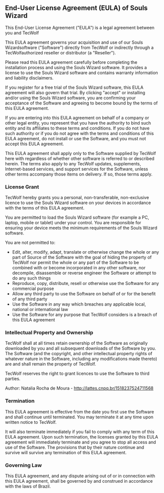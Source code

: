 ﻿## End-User License Agreement (EULA) of  Souls Wizard

This End-User License Agreement ("EULA") is a legal agreement between you and  TecWolf

This EULA agreement governs your acquisition and use of our  Souls Wizardsoftware ("Software") directly from  TecWolf  or indirectly through a  TecWolfauthorized reseller or distributor (a "Reseller").

Please read this EULA agreement carefully before completing the installation process and using the  Souls Wizard  software. It provides a license to use the  Souls Wizard  software and contains warranty information and liability disclaimers.

If you register for a free trial of the  Souls Wizard  software, this EULA agreement will also govern that trial. By clicking "accept" or installing and/or using the  Souls Wizard  software, you are confirming your acceptance of the Software and agreeing to become bound by the terms of this EULA agreement.

If you are entering into this EULA agreement on behalf of a company or other legal entity, you represent that you have the authority to bind such entity and its affiliates to these terms and conditions. If you do not have such authority or if you do not agree with the terms and conditions of this EULA agreement, do not install or use the Software, and you must not accept this EULA agreement.

This EULA agreement shall apply only to the Software supplied by  TecWolf  here with regardless of whether other software is referred to or described herein. The terms also apply to any  TecWolf  updates, supplements, Internet-based services, and support services for the Software, unless other terms accompany those items on delivery. If so, those terms apply. 

### License Grant

TecWolf  hereby grants you a personal, non-transferable, non-exclusive licence to use the  Souls Wizard  software on your devices in accordance with the terms of this EULA agreement.

You are permitted to load the  Souls Wizard  software (for example a PC, laptop, mobile or tablet) under your control. You are responsible for ensuring your device meets the minimum requirements of the  Souls Wizard  software.

You are not permitted to:

-   Edit, alter, modify, adapt, translate or otherwise change the whole or any part of Source of the Software with the goal of hiding the property of TecWolf nor permit the whole or any part of the Software to be combined with or become incorporated in any other software, nor decompile, disassemble or reverse engineer the Software or attempt to do any such things
-   Reproduce, copy, distribute, resell or otherwise use the Software for any commercial purpose
-   Allow any third party to use the Software on behalf of or for the benefit of any third party
-   Use the Software in any way which breaches any applicable local, national or international law
-   Use the Software for any purpose that  TecWolf  considers is a breach of this EULA agreement

### Intellectual Property and Ownership

TecWolf  shall at all times retain ownership of the Software as originally downloaded by you and all subsequent downloads of the Software by you. The Software (and the copyright, and other intellectual property rights of whatever nature in the Software, including any modifications made thereto) are and shall remain the property of  TecWolf.

TecWolf  reserves the right to grant licences to use the Software to third parties.

Author: Natalia Rocha de Moura - http://lattes.cnpq.br/1518237524711568

### Termination

This EULA agreement is effective from the date you first use the Software and shall continue until terminated. You may terminate it at any time upon written notice to  TecWolf.

It will also terminate immediately if you fail to comply with any term of this EULA agreement. Upon such termination, the licenses granted by this EULA agreement will immediately terminate and you agree to stop all access and use of the Software. The provisions that by their nature continue and survive will survive any termination of this EULA agreement.

### Governing Law

This EULA agreement, and any dispute arising out of or in connection with this EULA agreement, shall be governed by and construed in accordance with the laws of Brazil.
